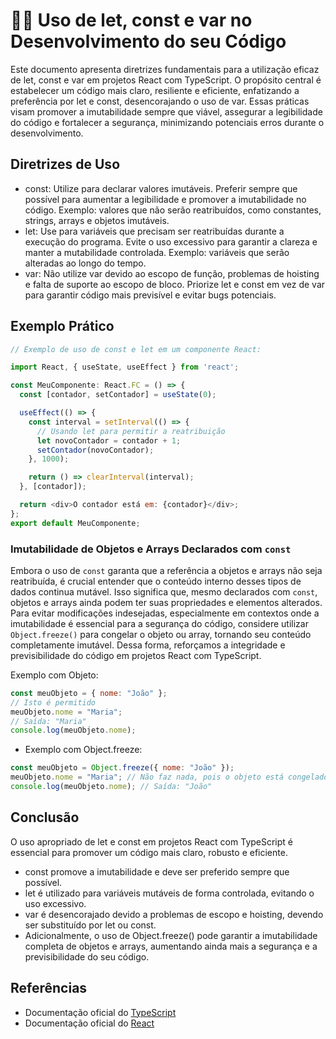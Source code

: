 # 🔐🧩 Uso de let, const e var no Desenvolvimento do seu Código

Este documento apresenta diretrizes fundamentais para a utilização eficaz de let, const e var em projetos React com TypeScript. O propósito central é estabelecer um código mais claro, resiliente e eficiente, enfatizando a preferência por let e const, desencorajando o uso de var. Essas práticas visam promover a imutabilidade sempre que viável, assegurar a legibilidade do código e fortalecer a segurança, minimizando potenciais erros durante o desenvolvimento.

## Diretrizes de Uso

- const: Utilize para declarar valores imutáveis. Preferir sempre que possível para aumentar a legibilidade e promover a imutabilidade no código. Exemplo: valores que não serão reatribuídos, como constantes, strings, arrays e objetos imutáveis.
- let: Use para variáveis que precisam ser reatribuídas durante a execução do programa. Evite o uso excessivo para garantir a clareza e manter a mutabilidade controlada. Exemplo: variáveis que serão alteradas ao longo do tempo.
- var: Não utilize var devido ao escopo de função, problemas de hoisting e falta de suporte ao escopo de bloco. Priorize let e const em vez de var para garantir código mais previsível e evitar bugs potenciais.

## Exemplo Prático

```js
// Exemplo de uso de const e let em um componente React:

import React, { useState, useEffect } from 'react';

const MeuComponente: React.FC = () => {
  const [contador, setContador] = useState(0);

  useEffect(() => {
    const interval = setInterval(() => {
      // Usando let para permitir a reatribuição
      let novoContador = contador + 1;
      setContador(novoContador);
    }, 1000);

    return () => clearInterval(interval);
  }, [contador]);

  return <div>O contador está em: {contador}</div>;
};
export default MeuComponente;
```

### Imutabilidade de Objetos e Arrays Declarados com `const`

Embora o uso de `const` garanta que a referência a objetos e arrays não seja reatribuída, é crucial entender que o conteúdo interno desses tipos de dados continua mutável. Isso significa que, mesmo declarados com `const`, objetos e arrays ainda podem ter suas propriedades e elementos alterados. Para evitar modificações indesejadas, especialmente em contextos onde a imutabilidade é essencial para a segurança do código, considere utilizar `Object.freeze()` para congelar o objeto ou array, tornando seu conteúdo completamente imutável. Dessa forma, reforçamos a integridade e previsibilidade do código em projetos React com TypeScript.

Exemplo com Objeto:

```js
const meuObjeto = { nome: "João" };
// Isto é permitido
meuObjeto.nome = "Maria"; 
// Saída: "Maria"
console.log(meuObjeto.nome); 
```

- Exemplo com Object.freeze:

```js
const meuObjeto = Object.freeze({ nome: "João" });
meuObjeto.nome = "Maria"; // Não faz nada, pois o objeto está congelado
console.log(meuObjeto.nome); // Saída: "João"
```

## Conclusão

O uso apropriado de let e const em projetos React com TypeScript é essencial para promover um código mais claro, robusto e eficiente.

- const promove a imutabilidade e deve ser preferido sempre que possível.
- let é utilizado para variáveis mutáveis de forma controlada, evitando o uso excessivo.
- var é desencorajado devido a problemas de escopo e hoisting, devendo ser substituído por let ou const.
- Adicionalmente, o uso de Object.freeze() pode garantir a imutabilidade completa de objetos e arrays, aumentando ainda mais a segurança e a previsibilidade do seu código.

## Referências

- Documentação oficial do [TypeScript](https://www.typescriptlang.org/docs/)
- Documentação oficial do [React](https://reactjs.org/docs/getting-started.html)
